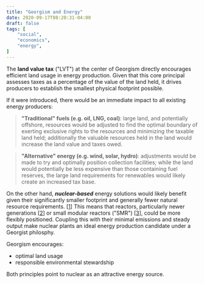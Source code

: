 ```yaml
---
title: "Georgism and Energy"
date: 2020-09-17T08:20:31-04:00
draft: false
tags: [
	"social",
	"economics",
	"energy",
]
---
```


The **land value tax** ("LVT") at the center of Georgism directly encourages efficient land usage in energy production. Given that this core principal assesses taxes as a percentage of the value of the land held, it drives producers to establish the smallest physical footprint possible.

If it were introduced, there would be an immediate impact to all existing energy producers:

> **"Traditional" fuels (e.g. oil, LNG, coal)**: large land, and potentially offshore, resources would be adjusted to find the optimal boundary of exerting exclusive rights to the resources and minimizing the taxable land held; additionally the valuable resources held in the land would increase the land value and taxes owed.

> **"Alternative" energy (e.g. wind, solar, hydro)**: adjustments would be made to try and optimally position collection facilities; while the land would potentially be less expensive than those containing fuel reserves, the large land requirements for renewables would likely create an increased tax base.

On the other hand, _**nuclear-based**_ energy solutions would likely benefit given their significantly smaller footprint and generally fewer natural resource requirements. [[1](https://www.world-nuclear.org/information-library/current-and-future-generation/cooling-power-plants.aspx)] This means that reactors, particularly newer generations [[2](https://en.wikipedia.org/wiki/Nuclear_reactor#Generation_IV_reactors)] or small modular reactors ("SMR") [[3](https://en.wikipedia.org/wiki/Small_modular_reactor)], could be more flexibly positioned. Coupling this with their minimal emissions and steady output make nuclear plants an ideal energy production candidate under a Georgist philosphy.

Georgism encourages:

- optimal land usage
- responsible environmental stewardship

Both principles point to nuclear as an attractive energy source.

